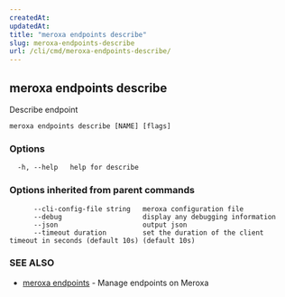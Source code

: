 ```yaml
---
createdAt: 
updatedAt: 
title: "meroxa endpoints describe"
slug: meroxa-endpoints-describe
url: /cli/cmd/meroxa-endpoints-describe/
---
```

## meroxa endpoints describe

Describe endpoint

```
meroxa endpoints describe [NAME] [flags]
```

### Options

```
  -h, --help   help for describe
```

### Options inherited from parent commands

```
      --cli-config-file string   meroxa configuration file
      --debug                    display any debugging information
      --json                     output json
      --timeout duration         set the duration of the client timeout in seconds (default 10s) (default 10s)
```

### SEE ALSO

* [meroxa endpoints](/cli/cmd/meroxa-endpoints/)	 - Manage endpoints on Meroxa

